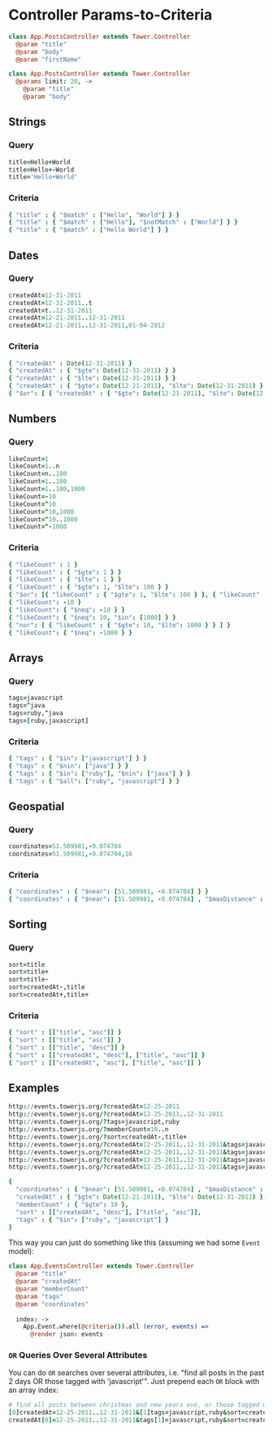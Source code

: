 # Controller Params-to-Criteria

``` coffeescript
class App.PostsController extends Tower.Controller
  @param "title"
  @param "body"
  @param "firstName"
```

``` coffeescript
class App.PostsController extends Tower.Controller
  @params limit: 20, ->
    @param "title"
    @param "body"
```

## Strings

### Query

``` coffeescript
title=Hello+World
title=Hello+-World
title='Hello+World'
```

### Criteria

``` coffeescript
{ "title" : { "$match" : ["Hello", "World"] } }
{ "title" : { "$match" : ["Hello"], "$notMatch" : ["World"] } }
{ "title" : { "$match" : ["Hello World"] } }
```

## Dates

### Query

``` coffeescript
createdAt=12-31-2011
createdAt=12-31-2011..t
createdAt=t..12-31-2011
createdAt=12-21-2011..12-31-2011
createdAt=12-21-2011..12-31-2011,01-04-2012
```

### Criteria

``` coffeescript
{ "createdAt" : Date(12-31-2011) }
{ "createdAt" : { "$gte": Date(12-31-2011) } }
{ "createdAt" : { "$lte": Date(12-31-2011) } }
{ "createdAt" : { "$gte": Date(12-21-2011), "$lte": Date(12-31-2011) } }
{ "$or": [ { "createdAt" : { "$gte": Date(12-21-2011), "$lte": Date(12-31-2011) } }, { "createdAt" : Date(01-04-2012) } ] }
```

## Numbers

### Query

``` coffeescript
likeCount=1
likeCount=1..n
likeCount=n..100
likeCount=1..100
likeCount=1..100,1000
likeCount=-10
likeCount=^10
likeCount=^10,1000
likeCount=^10..1000
likeCount=^-1000
```

### Criteria

``` coffeescript
{ "likeCount" : 1 }
{ "likeCount" : { "$gte": 1 } }
{ "likeCount" : { "$lte": 1 } }
{ "likeCount" : { "$gte": 1, "$lte": 100 } }
{ "$or": [{ "likeCount" : { "$gte": 1, "$lte": 100 } }, { "likeCount" : 1000 }] }
{ "likeCount": -10 }
{ "likeCount": { "$neq": -10 } }
{ "likeCount": { "$neq": 10, "$in": [1000] } }
{ "nor": [ { "likeCount" : { "$gte": 10, "$lte": 1000 } } ] }
{ "likeCount": { "$neq": -1000 } }
```

## Arrays

### Query

``` coffeescript
tags=javascript
tags=^java
tags=ruby,^java
tags=[ruby,javascript]
```

### Criteria

``` coffeescript
{ "tags" : { "$in": ["javascript"] } }
{ "tags" : { "$nin": ["java"] } }
{ "tags" : { "$in": ["ruby"], "$nin": ["java"] } }
{ "tags" : { "$all": ["ruby", "javascript"] } }
```

## Geospatial

### Query

``` coffeescript
coordinates=51.509981,-0.074704
coordinates=51.509981,-0.074704,10
```

### Criteria

``` coffeescript
{ "coordinates" : { "$near": [51.509981, -0.074704] } }
{ "coordinates" : { "$near": [51.509981, -0.074704] , "$maxDistance" : 10 } }
```

## Sorting

### Query

``` coffeescript
sort=title
sort=title+
sort=title-
sort=createdAt-,title
sort=createdAt+,title+
```

### Criteria

``` coffeescript
{ "sort" : [["title", "asc"]] }
{ "sort" : [["title", "asc"]] }
{ "sort" : [["title", "desc"]] }
{ "sort" : [["createdAt", "desc"], ["title", "asc"]] }
{ "sort" : [["createdAt", "asc"], ["title", "asc"]] }
```

## Examples

``` coffeescript
http://events.towerjs.org/?createdAt=12-25-2011
http://events.towerjs.org/?createdAt=12-25-2011..12-31-2011
http://events.towerjs.org/?tags=javascript,ruby
http://events.towerjs.org/?memberCount=10..n
http://events.towerjs.org/?sort=createdAt-,title+
http://events.towerjs.org/?createdAt=12-25-2011..12-31-2011&tags=javascript,ruby
http://events.towerjs.org/?createdAt=12-25-2011..12-31-2011&tags=javascript,ruby&sort=createdAt-,title+
http://events.towerjs.org/?createdAt=12-25-2011..12-31-2011&tags=javascript,ruby&memberCount=10..n&sort=createdAt-,title+
http://events.towerjs.org/?createdAt=12-25-2011..12-31-2011&tags=javascript,ruby&memberCount=10..n&coordinates=51.509981,-0.074704,10&sort=createdAt-,title+
```

``` coffeescript
{ 
  "coordinates" : { "$near": [51.509981, -0.074704] , "$maxDistance" : 10 },
  "createdAt" : { "$gte": Date(12-21-2011), "$lte": Date(12-31-2011) },
  "memberCount" : { "$gte": 10 },
  "sort" : [["createdAt", "desc"], ["title", "asc"]], 
  "tags" : { "$in": ["ruby", "javascript"] }
}
```

This way you can just do something like this (assuming we had some `Event` model):

``` coffeescript
class App.EventsController extends Tower.Controller
  @param "title"
  @param "createdAt"
  @param "memberCount"
  @param "tags"
  @param "coordinates"
  
  index: ->
    App.Event.where(@criteria()).all (error, events) =>
      @render json: events
```

### `OR` Queries Over Several Attributes

You can do `OR` searches over several attributes, i.e. "find all posts in the past 2 days OR those tagged with 'javascript'".  Just prepend each `OR` block with an array index:

``` coffeescript
# find all posts between christmas and new years eve, or those tagged with "javascript" and "ruby", then sort by date and title
[0]createdAt=12-25-2011..12-31-2011&[1]tags=javascript,ruby&sort=createdAt-,title+
createdAt[0]=12-25-2011..12-31-2011&tags[1]=javascript,ruby&sort=createdAt-,title+
```
